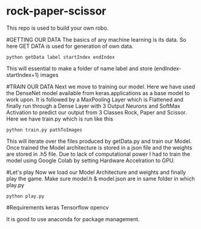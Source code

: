 # rock-paper-scissor
This repo is used to build your own robo.

#GETTING OUR DATA
The basics of any machine learning is its data. So here GET DATA is used for generation of own data.

```
python getData label startIndex endIndex
```

This will essential to make a folder of name label and store (endIndex-startIndex+1) images 

#TRAIN OUR DATA
Next we move to training our model. Here we have used the DenseNet model available from keras.applications as a base model to work upon. It is followed by a MaxPooling Layer which is Flattened and finally run through a Dense Layer with 3 Output Neurons and SoftMax Activation to predict our output from 3 Classes Rock, Paper and Scissor.
Here we have train.py which is run like this <br>

```
python train.py pathToImages
```
This will iterate over the files produced by getData.py and train our Model. Once trained the Model architecture is stored in a json file and the weights are stored in .h5 file.
Due to lack of computational power I had to train the model using Google Colab by setting Hardware Accelration to GPU.

#Let's play
Now we load our Model Architecture and weights and finally play the game. 
Make sure model.h & model.json are in same folder in which play.py

```
python play.py
```
#Requirements
keras
Tensorflow 
opencv

It is good to use anaconda for package management.
